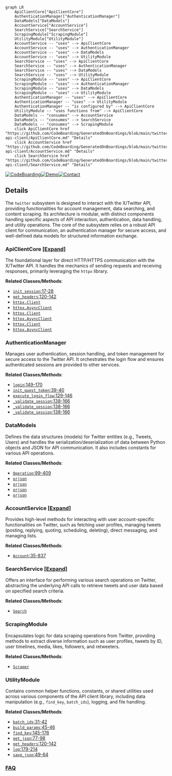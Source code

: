 ```mermaid
graph LR
    ApiClientCore["ApiClientCore"]
    AuthenticationManager["AuthenticationManager"]
    DataModels["DataModels"]
    AccountService["AccountService"]
    SearchService["SearchService"]
    ScrapingModule["ScrapingModule"]
    UtilityModule["UtilityModule"]
    AccountService -- "uses" --> ApiClientCore
    AccountService -- "uses" --> AuthenticationManager
    AccountService -- "uses" --> DataModels
    AccountService -- "uses" --> UtilityModule
    SearchService -- "uses" --> ApiClientCore
    SearchService -- "uses" --> AuthenticationManager
    SearchService -- "uses" --> DataModels
    SearchService -- "uses" --> UtilityModule
    ScrapingModule -- "uses" --> ApiClientCore
    ScrapingModule -- "uses" --> AuthenticationManager
    ScrapingModule -- "uses" --> DataModels
    ScrapingModule -- "uses" --> UtilityModule
    AuthenticationManager -- "uses" --> ApiClientCore
    AuthenticationManager -- "uses" --> UtilityModule
    AuthenticationManager -- "is configured by" --> ApiClientCore
    UtilityModule -- "uses functions from" --> ApiClientCore
    DataModels -- "consumes" --> AccountService
    DataModels -- "consumes" --> SearchService
    DataModels -- "consumes" --> ScrapingModule
    click ApiClientCore href "https://github.com/CodeBoarding/GeneratedOnBoardings/blob/main/twitter-api-client/ApiClientCore.md" "Details"
    click AccountService href "https://github.com/CodeBoarding/GeneratedOnBoardings/blob/main/twitter-api-client/AccountService.md" "Details"
    click SearchService href "https://github.com/CodeBoarding/GeneratedOnBoardings/blob/main/twitter-api-client/SearchService.md" "Details"
```

[![CodeBoarding](https://img.shields.io/badge/Generated%20by-CodeBoarding-9cf?style=flat-square)](https://github.com/CodeBoarding/GeneratedOnBoardings)[![Demo](https://img.shields.io/badge/Try%20our-Demo-blue?style=flat-square)](https://www.codeboarding.org/demo)[![Contact](https://img.shields.io/badge/Contact%20us%20-%20contact@codeboarding.org-lightgrey?style=flat-square)](mailto:contact@codeboarding.org)

## Details

The `twitter` subsystem is designed to interact with the X/Twitter API, providing functionalities for account management, data searching, and content scraping. Its architecture is modular, with distinct components handling specific aspects of API interaction, authentication, data handling, and utility operations. The core of the subsystem relies on a robust API client for communication, an authentication manager for secure access, and well-defined data models for structured information exchange.

### ApiClientCore [[Expand]](./ApiClientCore.md)
The foundational layer for direct HTTP/HTTPS communication with the X/Twitter API. It handles the mechanics of sending requests and receiving responses, primarily leveraging the `httpx` library.


**Related Classes/Methods**:

- <a href="https://github.com/trevorhobenshield/twitter-api-client/blob/main/twitter/util.py#L17-L28" target="_blank" rel="noopener noreferrer">`init_session`:17-28</a>
- <a href="https://github.com/trevorhobenshield/twitter-api-client/blob/main/twitter/util.py#L120-L142" target="_blank" rel="noopener noreferrer">`get_headers`:120-142</a>
- <a href="https://github.com/trevorhobenshield/twitter-api-client/blob/main/twitter/account.py" target="_blank" rel="noopener noreferrer">`httpx.Client`</a>
- <a href="https://github.com/trevorhobenshield/twitter-api-client/blob/main/twitter/account.py" target="_blank" rel="noopener noreferrer">`httpx.AsyncClient`</a>
- <a href="https://github.com/trevorhobenshield/twitter-api-client/blob/main/twitter/search.py" target="_blank" rel="noopener noreferrer">`httpx.Client`</a>
- <a href="https://github.com/trevorhobenshield/twitter-api-client/blob/main/twitter/search.py" target="_blank" rel="noopener noreferrer">`httpx.AsyncClient`</a>
- <a href="https://github.com/trevorhobenshield/twitter-api-client/blob/main/twitter/scraper.py" target="_blank" rel="noopener noreferrer">`httpx.Client`</a>
- <a href="https://github.com/trevorhobenshield/twitter-api-client/blob/main/twitter/scraper.py" target="_blank" rel="noopener noreferrer">`httpx.AsyncClient`</a>


### AuthenticationManager
Manages user authentication, session handling, and token management for secure access to the Twitter API. It orchestrates the login flow and ensures authenticated sessions are provided to other services.


**Related Classes/Methods**:

- <a href="https://github.com/trevorhobenshield/twitter-api-client/blob/main/twitter/login.py#L149-L170" target="_blank" rel="noopener noreferrer">`login`:149-170</a>
- <a href="https://github.com/trevorhobenshield/twitter-api-client/blob/main/twitter/login.py#L39-L40" target="_blank" rel="noopener noreferrer">`init_guest_token`:39-40</a>
- <a href="https://github.com/trevorhobenshield/twitter-api-client/blob/main/twitter/login.py#L129-L146" target="_blank" rel="noopener noreferrer">`execute_login_flow`:129-146</a>
- <a href="https://github.com/trevorhobenshield/twitter-api-client/blob/main/twitter/search.py#L138-L166" target="_blank" rel="noopener noreferrer">`_validate_session`:138-166</a>
- <a href="https://github.com/trevorhobenshield/twitter-api-client/blob/main/twitter/search.py#L138-L166" target="_blank" rel="noopener noreferrer">`_validate_session`:138-166</a>
- <a href="https://github.com/trevorhobenshield/twitter-api-client/blob/main/twitter/search.py#L138-L166" target="_blank" rel="noopener noreferrer">`_validate_session`:138-166</a>


### DataModels
Defines the data structures (models) for Twitter entities (e.g., Tweets, Users) and handles the serialization/deserialization of data between Python objects and JSON for API communication. It also includes constants for various API operations.


**Related Classes/Methods**:

- <a href="https://github.com/trevorhobenshield/twitter-api-client/blob/main/twitter/constants.py#L99-L409" target="_blank" rel="noopener noreferrer">`Operation`:99-409</a>
- <a href="https://github.com/trevorhobenshield/twitter-api-client/blob/main/twitter/account.py" target="_blank" rel="noopener noreferrer">`orjson`</a>
- <a href="https://github.com/trevorhobenshield/twitter-api-client/blob/main/twitter/search.py" target="_blank" rel="noopener noreferrer">`orjson`</a>
- <a href="https://github.com/trevorhobenshield/twitter-api-client/blob/main/twitter/scraper.py" target="_blank" rel="noopener noreferrer">`orjson`</a>
- <a href="https://github.com/trevorhobenshield/twitter-api-client/blob/main/twitter/util.py" target="_blank" rel="noopener noreferrer">`orjson`</a>


### AccountService [[Expand]](./AccountService.md)
Provides high-level methods for interacting with user account-specific functionalities on Twitter, such as fetching user profiles, managing tweets (posting, replying, quoting, scheduling, deleting), direct messaging, and managing lists.


**Related Classes/Methods**:

- <a href="https://github.com/trevorhobenshield/twitter-api-client/blob/main/twitter/account.py#L35-L837" target="_blank" rel="noopener noreferrer">`Account`:35-837</a>


### SearchService [[Expand]](./SearchService.md)
Offers an interface for performing various search operations on Twitter, abstracting the underlying API calls to retrieve tweets and user data based on specified search criteria.


**Related Classes/Methods**:

- <a href="https://github.com/trevorhobenshield/twitter-api-client/blob/main/twitter/constants.py" target="_blank" rel="noopener noreferrer">`Search`</a>


### ScrapingModule
Encapsulates logic for data scraping operations from Twitter, providing methods to extract diverse information such as user profiles, tweets by ID, user timelines, media, likes, followers, and retweeters.


**Related Classes/Methods**:

- <a href="https://github.com/trevorhobenshield/twitter-api-client/blob/main/examples/simple_example.py" target="_blank" rel="noopener noreferrer">`Scraper`</a>


### UtilityModule
Contains common helper functions, constants, or shared utilities used across various components of the API client library, including data manipulation (e.g., `find_key`, `batch_ids`), logging, and file handling.


**Related Classes/Methods**:

- <a href="https://github.com/trevorhobenshield/twitter-api-client/blob/main/twitter/util.py#L31-L42" target="_blank" rel="noopener noreferrer">`batch_ids`:31-42</a>
- <a href="https://github.com/trevorhobenshield/twitter-api-client/blob/main/twitter/util.py#L45-L46" target="_blank" rel="noopener noreferrer">`build_params`:45-46</a>
- <a href="https://github.com/trevorhobenshield/twitter-api-client/blob/main/twitter/util.py#L145-L176" target="_blank" rel="noopener noreferrer">`find_key`:145-176</a>
- <a href="https://github.com/trevorhobenshield/twitter-api-client/blob/main/twitter/util.py#L77-L98" target="_blank" rel="noopener noreferrer">`get_json`:77-98</a>
- <a href="https://github.com/trevorhobenshield/twitter-api-client/blob/main/twitter/util.py#L120-L142" target="_blank" rel="noopener noreferrer">`get_headers`:120-142</a>
- <a href="https://github.com/trevorhobenshield/twitter-api-client/blob/main/twitter/util.py#L179-L214" target="_blank" rel="noopener noreferrer">`log`:179-214</a>
- <a href="https://github.com/trevorhobenshield/twitter-api-client/blob/main/twitter/util.py#L49-L64" target="_blank" rel="noopener noreferrer">`save_json`:49-64</a>




### [FAQ](https://github.com/CodeBoarding/GeneratedOnBoardings/tree/main?tab=readme-ov-file#faq)